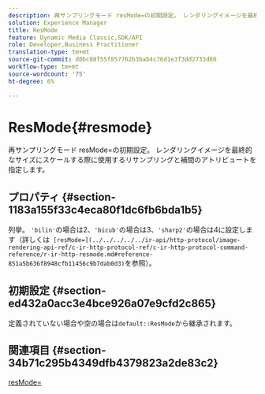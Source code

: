 ```yaml
---
description: 再サンプリングモード resMode=の初期設定。 レンダリングイメージを最終的なサイズにスケールする際に使用するリサンプリングと補間のアトリビュートを指定します。
solution: Experience Manager
title: ResMode
feature: Dynamic Media Classic,SDK/API
role: Developer,Business Practitioner
translation-type: tm+mt
source-git-commit: d0bc88f55f857762b3bab4c76d1e3f3dd2733d60
workflow-type: tm+mt
source-wordcount: '75'
ht-degree: 6%

---
```



# ResMode{#resmode}

再サンプリングモード resMode=の初期設定。 レンダリングイメージを最終的なサイズにスケールする際に使用するリサンプリングと補間のアトリビュートを指定します。

## プロパティ {#section-1183a155f33c4eca80f1dc6fb6bda1b5}

列挙。 `'bilin'`の場合は2、`'bicub'`の場合は3、`'sharp2'`の場合は4に設定します（詳しくは` [resMode=](../../../../../ir-api/http-protocol/image-rendering-api-ref/c-ir-http-protocol-ref/c-ir-http-protocol-command-reference/r-ir-http-resmode.md#reference-851a5b636f8948cfb11456c9b7dab0d3)`を参照）。

## 初期設定 {#section-ed432a0acc3e4bce926a07e9cfd2c865}

定義されていない場合や空の場合は`default::ResMode`から継承されます。

## 関連項目 {#section-34b71c295b4349dfb4379823a2de83c2}

[resMode=](../../../../../ir-api/http-protocol/image-rendering-api-ref/c-ir-http-protocol-ref/c-ir-http-protocol-command-reference/r-ir-http-resmode.md#reference-851a5b636f8948cfb11456c9b7dab0d3)
